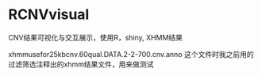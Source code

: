 # RCNVvisual

CNV结果可视化与交互展示，使用R，shiny, XHMM结果 

xhmmusefor25kbcnv.60qual.DATA.2-2-700.cnv.anno 这个文件时我之前用的过滤筛选注释出的xhmm结果文件，用来做测试
